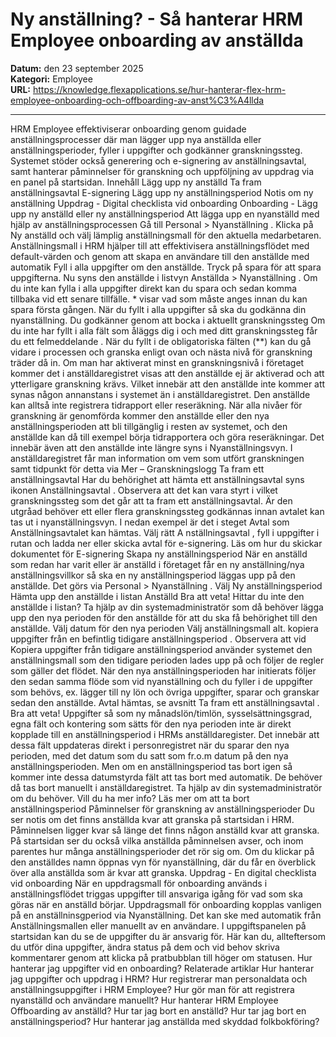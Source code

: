 # Ny anställning? - Så hanterar HRM Employee onboarding av anställda

**Datum:** den 23 september 2025  
**Kategori:** Employee  
**URL:** https://knowledge.flexapplications.se/hur-hanterar-flex-hrm-employee-onboarding-och-offboarding-av-anst%C3%A4llda

---

HRM Employee effektiviserar onboarding genom guidade anställningsprocesser där man lägger upp nya anställda eller anställningsperioder, fyller i uppgifter och godkänner granskningssteg. Systemet stöder också generering och e-signering av anställningsavtal, samt hanterar påminnelser för granskning och uppföljning av uppdrag via en panel på startsidan.
Innehåll
Lägg upp ny anställd
Ta fram anställningsavtal
E-signering
Lägg upp ny anställningsperiod
Notis om ny anställning
Uppdrag - Digital checklista vid onboarding
Onboarding - Lägg upp ny anställd eller ny anställningsperiod
Att lägga upp en nyanställd med hjälp av anställningsprocessen
Gå till
Personal > Nyanställning
.
Klicka på
Ny anställd
och välj lämplig
anställningsmall
för den aktuella medarbetaren.
Anställningsmall i HRM hjälper till att effektivisera anställningsflödet med default-värden och genom att skapa en användare till den anställde med automatik
Fyll i alla uppgifter om den anställde. Tryck på
spara
för att spara uppgifterna.
Nu syns den anställde i listvyn
Anställda > Nyanställning
.
Om du inte kan fylla i alla uppgifter direkt kan du spara och sedan komma tillbaka vid ett senare tillfälle.
*
visar vad som måste anges innan du kan spara första gången.
När du fyllt i alla uppgifter så ska du godkänna din nyanställning.
Du godkänner genom att
bocka i
aktuellt granskningssteg
Om du inte har fyllt i alla fält som åläggs dig i och med ditt granskningssteg får du ett
felmeddelande
.
När du fyllt i de
obligatoriska fälten (**)
kan du gå vidare i processen och granska enligt ovan och nästa nivå för granskning träder då in.
Om man har aktiverat minst en granskningsnivå i företaget kommer det i anställdaregistret visas att den anställde ej är aktiverad och att ytterligare granskning krävs.
Vilket innebär att den anställde inte kommer att synas någon annanstans i systemet än i anställdaregistret. Den anställde kan alltså inte registrera tidrapport eller reseräkning.
När alla nivåer för granskning är genomförda kommer den anställde eller den nya anställningsperioden att bli tillgänglig i resten av systemet, och den anställde kan då till exempel börja tidrapportera och göra reseräkningar. Det innebär även att den anställde inte längre syns i Nyanställningsvyn.
I anställdaregistret får man information om vem som utfört granskningen samt tidpunkt för detta via
Mer – Granskningslogg
Ta fram ett anställningsavtal
Har du behörighet att hämta ett anställningsavtal syns ikonen
Anställningsavtal
.
Observera att det kan vara styrt i vilket granskningssteg som det går att ta fram ett anställningsavtal. Är den utgråad behöver ett eller flera granskningssteg godkännas innan avtalet kan tas ut i nyanställningsvyn. I nedan exempel är det i steget
Avtal
som
Anställningsavtalet
kan hämtas.
Välj rätt A
nställningsavtal
, fyll i uppgifter i rutan och ladda ner eller skicka avtal för e-signering.
Läs om hur du skickar dokumentet för E-signering
Skapa ny anställningsperiod
När en anställd som redan har varit eller är anställd i företaget får en ny anställning/nya anställningsvillkor så ska en ny anställningsperiod läggas upp på den anställde. Det görs via
Personal > Nyanställning
.
Välj
Ny anställningsperiod
Hämta upp den anställde i listan
Anställd
Bra att veta!
Hittar du inte den anställde i listan? Ta hjälp av din systemadministratör som då behöver lägga upp den nya perioden för den anställde för att du ska få behörighet till den anställde.
Välj datum för den
nya perioden
Välj
anställningsmall
alt.
kopiera uppgifter från en befintlig tidigare anställningsperiod
.
Observera att vid
Kopiera uppgifter från tidigare anställningsperiod
använder systemet den anställningsmall som den tidigare perioden lades upp på och följer de regler som gäller det flödet.
När den nya anställningsperioden har initierats följer den sedan samma flöde som vid nyanställning och du fyller i de uppgifter som behövs, ex. lägger till ny lön och övriga uppgifter, sparar och granskar sedan den anställde. Avtal hämtas, se avsnitt
Ta fram ett anställningsavtal
.
Bra att veta!
Uppgifter så som ny månadslön/timlön, sysselsättningsgrad, egna fält och kontering som sätts för den nya perioden inte är direkt kopplade till en anställningsperiod i HRMs anställdaregister. Det innebär att dessa fält uppdateras direkt i personregistret när du sparar den nya perioden, med det datum som du satt som fr.o.m datum på den nya anställningsperioden. Men om en anställningsperiod tas bort igen så kommer inte dessa datumstyrda fält att tas bort med automatik. De behöver då tas bort manuellt i anställdaregistret. Ta hjälp av din systemadministratör om du behöver. Vill du ha mer info?
Läs mer om att ta bort anställningsperiod
Påminnelser för granskning av anställningsperioder
Du ser notis om det finns anställda kvar att granska på startsidan i HRM. Påminnelsen ligger kvar så länge det finns någon anställd kvar att granska.
På
startsidan
ser du också vilka anställda påminnelsen avser, och inom parentes hur många anställningsperioder det rör sig om. Om du
klickar på den anställdes namn
öppnas vyn för nyanställning, där du får en överblick över alla anställda som är kvar att granska.
Uppdrag - En digital checklista vid onboarding
När en
uppdragsmall för onboarding
används i anställningsflödet triggas uppgifter till ansvariga igång för vad som ska göras när en anställd börjar.
Uppdragsmall för onboarding kopplas vanligen på en anställninsgperiod via Nyanställning. Det kan ske med automatik från Anställningsmallen eller manuellt av en användare.
I uppgiftspanelen på
startsidan
kan du se de uppgifter du är ansvarig för. Här kan du, allteftersom du utför dina uppgifter, ändra status på dem och vid behov skriva kommentarer genom att klicka på pratbubblan till höger om statusen.
Hur hanterar jag uppgifter vid en onboarding?
Relaterade artiklar
Hur hanterar jag uppgifter och uppdrag i HRM?
Hur registrerar man personaldata och anställningsuppgifter i HRM Employee?
Hur gör man för att registrera nyanställd och användare manuellt?
Hur hanterar HRM Employee Offboarding av anställd?
Hur tar jag bort en anställd?
Hur tar jag bort en anställningsperiod?
Hur hanterar jag anställda med skyddad folkbokföring?
